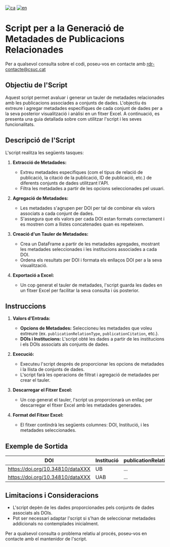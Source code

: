 [![ca](https://img.shields.io/badge/lang-ca-blue.svg)](https://github.com/CSUC/RDR-scripts/blob/main/related_publication_check/README.md)
[![en](https://img.shields.io/badge/lang-en-green.svg)](https://github.com/CSUC/RDR-scripts/blob/main/related_publication_check/README_ENG.md)
# Script per a la Generació de Metadades de Publicacions Relacionades
Per a qualsevol consulta sobre el codi, poseu-vos en contacte amb rdr-contacte@csuc.cat

## Objectiu de l'Script

Aquest script permet avaluar i generar un tauler de metadades relacionades amb les publicacions associades a conjunts de dades. L'objectiu és extreure i agregar metadades específiques de cada conjunt de dades per a la seva posterior visualització i anàlisi en un fitxer Excel. A continuació, es presenta una guia detallada sobre com utilitzar l'script i les seves funcionalitats.

## Descripció de l'Script

L'script realitza les següents tasques:

1. **Extracció de Metadades:**
    - Extreu metadades específiques (com el tipus de relació de publicació, la citació de la publicació, ID de publicació, etc.) de diferents conjunts de dades utilitzant l'API.
    - Filtra les metadades a partir de les opcions seleccionades pel usuari.

2. **Agregació de Metadades:**
    - Les metadades s'agrupen per DOI per tal de combinar els valors associats a cada conjunt de dades.
    - S'assegura que els valors per cada DOI estan formats correctament i es mostren com a llistes concatenades quan es repeteixen.

3. **Creació d'un Tauler de Metadades:**
    - Crea un DataFrame a partir de les metadades agregades, mostrant les metadades seleccionades i les institucions associades a cada DOI.
    - Ordena els resultats per DOI i formata els enllaços DOI per a la seva visualització.

4. **Exportació a Excel:**
    - Un cop generat el tauler de metadades, l'script guarda les dades en un fitxer Excel per facilitar la seva consulta i ús posterior.

## Instruccions

1. **Valors d'Entrada:**
    - **Opcions de Metadades:** Seleccioneu les metadades que voleu extreure (ex. `publicationRelationType`, `publicationCitation`, etc.).
    - **DOIs i Institucions:** L'script obté les dades a partir de les institucions i els DOIs associats als conjunts de dades.

2. **Execució:**
    - Executeu l'script després de proporcionar les opcions de metadades i la llista de conjunts de dades.
    - L'script farà les operacions de filtrat i agregació de metadades per crear el tauler.

3. **Descarregar el Fitxer Excel:**
    - Un cop generat el tauler, l'script us proporcionarà un enllaç per descarregar el fitxer Excel amb les metadades generades.

4. **Format del Fitxer Excel:**
    - El fitxer contindrà les següents columnes: DOI, Institució, i les metadades seleccionades.

## Exemple de Sortida

| DOI                                | Institució | publicationRelationType | publicationCitation | publicationIDType | publicationIDNumber | publicationURL |
|------------------------------------|-------------|-------------------------|---------------------|--------------------|----------------------|----------------|
| https://doi.org/10.34810/dataXXX   | UB          | ...                     | ...                 | ...                | ...                  | ...            |
| https://doi.org/10.34810/dataXXX   | UAB         | ...                     | ...                 | ...                | ...                  | ...            |

## Limitacions i Consideracions

- L'script depèn de les dades proporcionades pels conjunts de dades associats als DOIs.
- Pot ser necessari adaptar l'script si s'han de seleccionar metadades addicionals no contemplades inicialment.

Per a qualsevol consulta o problema relatiu al procés, poseu-vos en contacte amb el mantenidor de l'script.
